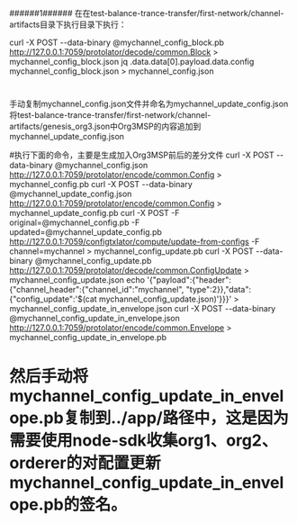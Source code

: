 ######1######
在在test-balance-trance-transfer/first-network/channel-artifacts目录下执行目录下执行：

curl -X POST --data-binary @mychannel_config_block.pb http://127.0.0.1:7059/protolator/decode/common.Block > mychannel_config_block.json
jq .data.data[0].payload.data.config mychannel_config_block.json > mychannel_config.json
#
手动复制mychannel_config.json文件并命名为mychannel_update_config.json
将test-balance-trance-transfer/first-network/channel-artifacts/genesis_org3.json中Org3MSP的内容追加到mychannel_update_config.json

#执行下面的命令，主要是生成加入Org3MSP前后的差分文件
curl -X POST --data-binary @mychannel_config.json http://127.0.0.1:7059/protolator/encode/common.Config > mychannel_config.pb
curl -X POST --data-binary @mychannel_update_config.json http://127.0.0.1:7059/protolator/encode/common.Config > mychannel_update_config.pb
curl -X POST -F original=@mychannel_config.pb -F updated=@mychannel_update_config.pb http://127.0.0.1:7059/configtxlator/compute/update-from-configs -F channel=mychannel > mychannel_config_update.pb
curl -X POST --data-binary @mychannel_config_update.pb http://127.0.0.1:7059/protolator/decode/common.ConfigUpdate > mychannel_config_update.json
echo '{"payload":{"header":{"channel_header":{"channel_id":"mychannel", "type":2}},"data":{"config_update":'$(cat mychannel_config_update.json)'}}}' > mychannel_config_update_in_envelope.json
curl -X POST --data-binary @mychannel_config_update_in_envelope.json http://127.0.0.1:7059/protolator/encode/common.Envelope > mychannel_config_update_in_envelope.pb


# 然后手动将mychannel_config_update_in_envelope.pb复制到../app/路径中，这是因为需要使用node-sdk收集org1、org2、orderer的对配置更新mychannel_config_update_in_envelope.pb的签名。
